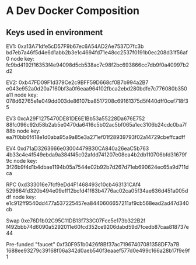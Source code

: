 # A Dev Docker Composition

## Keys used in environment

EV1:
0xa13A71dfe5cD57F9b67ec6A54AD2Ae7537D7fc3b
bd7eb7a46f5d4e6d1abb2b3e1c4694fd71e48cc2537f0191b0ec208d31f56af0
node key: fc9bd4192f16353f4e94098d5cb538ac7c98f2bc693866cc7db9f0a40997b2d2

EV2:
0xb47FD09F1d379Ce2c9BFF59D668cf0B7b994a2B7
e043e952a0d20a7160bf3a0f6eaa964102fbca2ebd280bdfe7c776080b350a11
node key: 078d62765e1e049dd003de86107ba8517208c69161375d5f440dff0cef718f35

EV3
0xcA29F1275470DE81DE6E1Bb53a55228Da676E752
88fc096c92d58b2ab5e0470da6416c5b02ac5bf065a1ec3106b24cdc0ba7f88b
node key: ea7f0bb6f418e1d0aba95a9a85e3a271ef01f28939793f02a14729cbeffcadff

EV4
0xd71aD3263666e03004479B30CA840a26eaC5b763
4b33c4e4f549ebda9a384f45c02afdd741207e08ea4b2db110706bfd31679f9c
node key: 3f26b9f4d1b4dbae1194b05a7544e02b92b7d267d71eb690624ec65a9d711dca

RPC
0xd333016e7fcf9eDd4F1468493c10cb463131CAf4
529664fd320b494e09eff12bcfd41f63b4776ac02ca05f34ae636d451a005ddf
node key: e1c912ff9540dd477a537225457ea8440606657211af9cb568ead2ad47d340cb

Swap
0xe76D1b02C95C11DB13f733C07Fce5e173b322B2f
f492bbb74d6090a5292011e60fcd352ce9206dabd59d7fcedb87caa818737e44

Pre-funded "faucet"
0xf30F951b0426f8Bf37ac71967407081358DF7a7B
1688ee93279c39168f06a342d0aeb540f3eaaef577d0e499c166a28b17f9e9f1
